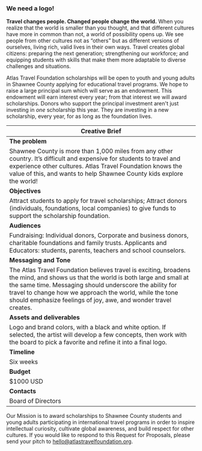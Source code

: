 ### We need a logo!


**Travel changes people. Changed people change the world.** When you realize that the world is smaller than you thought, and that different cultures have more in common than not, a world of possibility opens up. We see people from other cultures not as “others” but as different versions of ourselves, living rich, valid lives in their own ways. Travel creates global citizens: preparing the next generation; strengthening our workforce; and equipping students with skills that make them more adaptable to diverse challenges and situations.

Atlas Travel Foundation scholarships will be open to youth and young adults in Shawnee County applying for educational travel programs. We hope to raise a large principal sum which will serve as an endowment. This endowment will earn interest every year; from that interest we will award scholarships. Donors who support the principal investment aren't just investing in _one_ scholarship this year. They are investing in a new scholarship, every year, for as long as the foundation lives.  


| Creative Brief |
| ------         |
| **The problem** |
| Shawnee County is more than 1,000 miles from any other country. It’s difficult and expensive for students to travel and experience other cultures. Atlas Travel Foundation knows the value of this, and wants to help Shawnee County kids explore the world!|
| **Objectives** |
| Attract students to apply for travel scholarships; Attract donors (individuals, foundations, local companies) to give funds to support the scholarship foundation. |
| **Audiences** |
| Fundraising: Individual donors, Corporate and business donors, charitable foundations and family trusts. Applicants and Educators: students, parents, teachers and school counselors. |
| **Messaging and Tone** |
| The Atlas Travel Foundation believes travel is exciting, broadens the mind, and shows us that the world is both large and small at the same time.  Messaging should underscore the ability for travel to change how we approach the world, while the tone should emphasize feelings of joy, awe, and wonder travel creates. |
| **Assets and deliverables** |
| Logo and brand colors, with a black and white option. If selected, the artist will develop a few concepts, then work with the board to pick a favorite and refine it into a final logo. |
| **Timeline** |
| Six weeks |
| **Budget** |
| $1000 USD |
| **Contacts** |
| Board of Directors |

Our Mission is to award scholarships to Shawnee County students and young adults participating in international travel programs in order to inspire intellectual curiosity, cultivate global awareness, and build respect for other cultures. If you would like to respond to this Request for Proposals, please send your pitch to hello@atlastravelfoundation.org. 
